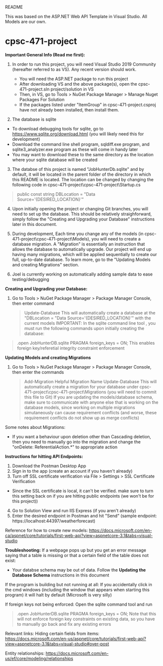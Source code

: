 README

This was based on the ASP.NET Web API Template in Visual Studio. All Models are our own.

# cpsc-471-project

**Important General Info (Read me first):**

1. In order to run this project, you will need Visual Studio 2019 Community (hereafter referred to as VS). Any recent version should work.
   - You will need the ASP.NET package to run this project
   - After downloading VS and the above package(s), open the cpsc-471-project.sln project/solution in VS
   - Then, in VS, go to Tools > NuGet Package Manager > Manage Nuget Packages For Solution
   - If the packages listed under "ItemGroup" in cpsc-471-project.csproj have not already been installed, then install them.

2. The database is sqlite
- To download debugging tools for sqlite, go to https://www.sqlite.org/download.html (you will likely need this for development)
- Download the command line shell program, sqldiff.exe program, and sqlite3_analyzer.exe program as these will come in handy later
- You may want to download these to the same directory as the location where your sqlite database will be created

3. The databse of this project is named "JobHunterDb.sqlite" and by default, it will be located in the parent folder of the directory in which this README is located.
The location can be changed by changing the following code in cpsc-471-project\\cpsc-471-project\\Startup.cs
> public const string DBLocation = "Data Source='{DESIRED_LOCATION}'"

4. Upon initially opening the project or changing Git branches, you will need to set up the database.
   This should be relatively straighforward, simply follow the "Creating and Upgrading your Database" instructions later in this document.

5. During development, Each time you change any of the models (in cpsc-471-project\\cpsc-471-project\\Models), you will need to create a database migration.
   A "Migration" is essentially an instruction that allows the database to automatically upgrade. Our project will end up having many migrations,
   which will be applied sequentially to create our full, up-to-date database.
   To learn more, go to the "Updating Models and creating Migrations" section.

6. Joel is currently working on automatically adding sample data to ease testing/debugging


**Creating and Upgrading your Database:**
1. Go to Tools > NuGet Package Manager > Package Manager Console, then enter command
   > Update-Database
This will automatically create a database at the "DBLocation = "Data Source='{DESIRED_LOCATION}'" with the current models
IMPORTANT: In the sqlite command line tool , you must run the following commands upon initially creating the database:
> .open JobHunterDB.sqlite
> PRAGMA foreign_keys = ON;
This enables foreign key/referetial integrity constraint enforcement


**Updating Models and creating Migrations**
1. Go to Tools > NuGet Package Manager > Package Manager Console, then enter the commands
   > Add-Migration Helpful Migration Name
   > Update-Database
This will automatically create a migration for your database under cpsc-471-project\\cpsc-471-project\\Migrations (you will need to commit this file to Git)
If you are updating the models/database schema, make sure to communicate with anyone else that is working on the database models, since
working on multiple migrations simutaneously can cause requirement conflicts (and worse, these requirement conflicts do not show up as merge conflicts)

Some notes about Migrations:
- If you want a behaviour upon deletion other than Cascading deletion, then you need to manually go into the migration and change the "onDelete: ReferentialAction.*" to appropriate action 

**Instructions for hitting API Endpoints:**
1. Download the Postman Desktop App
2. Sign in to the app (create an account if you haven't already)
3. Turn off SSL certificate verification via File > Settings > SSL Certificate Verification 
* Since the SSL certificate is local, it can't be verified. make sure to turn this setting back on if you are hitting public endpoints (we won't be for this project))
4. Go to Solution View and run IIS Express (if you aren't already)
5. Enter the desired endpoint in Postman and hit "Send" (sample endpoint: https://localhost:44397/weatherforecast)

Reference for how to create new models:
https://docs.microsoft.com/en-ca/aspnet/core/tutorials/first-web-api?view=aspnetcore-3.1&tabs=visual-studio


**Troubleshooting:**
If a webpage pops up but you get an error message saying that a table is missing or that a certain field of the table does not exist:
- Your databse schema may be out of data. Follow the **Updating the Database Schema** instructions in this document

If the program is building but not running at all:
If you accidentally click in the cmd windows (including the window that appears when starting this program) it will halt by default (Microsoft is very silly)

If foreign keys not being enforced:
Open the sqlite command tool and run
> .open JobHunterDB.sqlite
> PRAGMA foreign_keys = ON;
Note that this will not enforce foreign key constraints on existing data, so you have to manually go back and fix any existing errors


Relevant links:
Hiding certain fields from items:
https://docs.microsoft.com/en-us/aspnet/core/tutorials/first-web-api?view=aspnetcore-3.1&tabs=visual-studio#over-post

Entity relationships:
https://docs.microsoft.com/en-us/ef/core/modeling/relationships